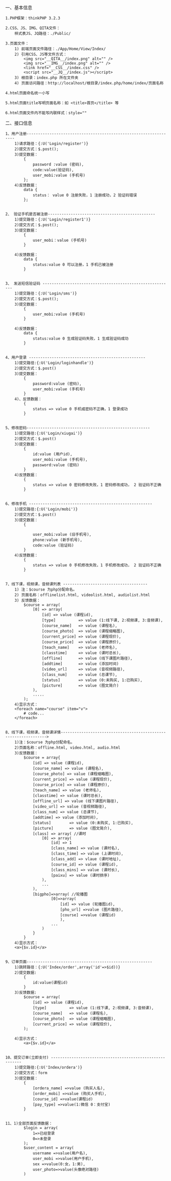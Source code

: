 一、基本信息

    1.PHP框架：thinkPHP 3.2.3

    2.CSS、JS、IMG、QITA文件：
        样式表JS、JQ路径：./Public/

    3.页面文件：
        1) 前端页面文件路径：./App/Home/View/Index/
        2) 引用CSS、JS等文件方式：
            <img src="__QITA__/index.png" alt="" />
            <img src="__IMG__/index.png" alt="" />
            <link href="__CSS__/index.css" />
            <script src="__JQ__/index.js"></script>
        3) 根目录：index.php 所在文件夹
        4) 页面访问路径：http://localhost/根目录/index.php/home/index/页面名称

    4.html页面命名统一小写

    5.html页面title写明页面名称：如 <title>首页</title> 等

    6.html页面文件内不能写内联样式：style=""

<!-- ------------------------------------------------------------------- -->

二、接口信息

	1、用户注册-----------------------------------------------------------------
		1)请求路径：{:U('Login/register')}
		2)提交方式：$.post();
		3)提交数据：
			{	
				password :value (密码),
				code:value(验证码),
				user_mobi:value (手机号)
			};
		4)反馈数据：
			data {
				status： value 0 注册失败，1 注册成功，2 验证码错误
			};

	
	2、 验证手机是否被注册-----------------------------------------------
		1)提交路径：{:U('Login/register1')}
		2)提交方式：$.post();
		3)提交数据：
			{	
				user_mobi：value (手机号)
			}
		
		4)反馈数据：
			data {
				status:value 0 可以注册，1 手机已被注册
			}


	3、 发送短信验证码 ---------------------------------------------------------
		1)提交路径：{:U('Login/sms')}
		2)提交方式：$.post();
		3)提交数据：
			{	
				user_mobi:value (手机号)
			}
		
		4)反馈数据：
			data {
				status:value 0 生成验证码失败，1 生成验证码成功
			}


	4、用户登录 ---------------------------------------------------
		1)提交路径:{:U('Login/loginhandle')}
		2)提交方式：$.post()
		3)提交数据：
			{	
				password:value (密码),
				user_mobi:value (手机号)
			}
		4)、反馈数据：
			{
				status => value 0 手机或密码不正确，1 登录成功
			}


	5、修改密码------------------------------------------------------
		1)提交路径:{:U('Login/xiugai')}
		2)提交方式：$.post()
		3)提交数据：
			{	
				id:value (用户id),
				user_mobi:value (手机号),
				password:value (密码)
			}
		4)反馈数据：
			{
				status => value 0 密码修改失败，1 密码修改成功， 2 验证码不正确
			}


	6、修改手机 ------------------------------------------------------
		1)提交路径:{:U('Login/mobi')}
		2)提交方式：$.post()
		3)提交数据：
			{	
				
				user_mobi:value (旧手机号),
				phone:value (新手机号),
				code:value (验证码)
			}
		4)反馈数据：
			{
				status => value 0 手机修改失败，1 手机修改成功， 2 验证码不正确
			}


	7、线下课，视频课，音频课列表 -------------------------------------
		1) 注：$course 为php分配命名。
        2) 页面名称：offlinelist.html, videolist.html, audiolist.html
        3) 反馈数据：
			$course = array(	
				[0] => array(
		            [id] => value (课程id),
		            [type] 			=> value (1:线下课, 2:视频课, 3:音频课),
		            [course_name] 	=> value (课程名),
		            [course_photo] 	=> value (课程缩略图),
		            [current_price] => value (课程现价),
		            [course_price] 	=> value (课程原价),
		            [teach_name] 	=> value (老师名),
		            [classtime] 	=> value (课时总长),
		            [offline] 		=> value (线下课图片路径),
		            [addtime] 		=> value (添加时间)
		            [video_url] 	=> value (音视频路径),
		            [class_num] 	=> value (总课节),
		            [status] 		=> value (0:未购买, 1:已购买),
		            [picture] 		=> value (图文简介)
		        ),
				.....
			);
		4)显示方式：
		<foreach name="course" item="v">
			# code...
		</foreach>
		
		
	8、线下课，视频课，音频课详情---------------------------------------------------------------->
		1)注：$course 为php分配命名。
        2)页面名称：offline.html, video.html, audio.html
        3)反馈数据：
			$course = array{	
				[id] => value (课程id),
	            [course_name] => value (课程名),
	            [course_photo] => value (课程缩略图),
	            [current_price] => value (课程现价),
	            [course_price] => value (课程原价),
	            [teach_name] => value (老师名),
	            [classtime] => value (课时总长),
	            [offline_url] => value (线下课图片路径),
	            [video_url] => value (音视频路径),
	            [class_num] => value (总课节),
	            [addtime] => value (添加时间),
	            [status] 		=> value (0:未购买, 1:已购买),
	            [picture] 		=> value (图文简介),
	            [class] => array( //课时
                    [0] => array(
                        [id] => 1
                        [class_name] => value (课时名),
                        [class_time] => value (上课时间),
                        [class_add] => vlaue (课时地址),
                        [course_id] => value (课程id),
                        [class_mins] => value (课时长),
                        [paixu] => value (课时排序)
                    ),
					...
                ),
                [bigpho]=>array( //轮播图
						[0]=>array(
							[id] => value (轮播图id),
							[pho_url] =>value (图片路径),
							[course] =>value (课程id)
							),
						...
					)
				}
			}
		4)显示方式：
		<a>{$v.id}</a>


	9、订单页面-------------------------------------------------------
		1)跳转路径：{:U('Index/order',array('id'=>$id))}
		2)提交数据:
			{
				id:value(课程id)
			}
		3)反馈数据:
			$course = array(	
				[id] => value (课程id),
	            [type] 			=> value (1:线下课, 2:视频课, 3:音频课),
	            [course_name] 	=> value (课程名),
	            [course_photo] 	=> value (课程缩略图),
	            [current_price] => value (课程现价),
		    );
		
		4)显示方式：
			<a>{$v.id}</a> 


	10、提交订单(立即支付) ---------------------------------------------------------
		1)提交路径:{:U('Index/ordera')}
		2)提交方式：form
		3)提交数据：
			{	
				[ordera_name] =>value (购买人名),
		        [order_mobi] =>value (购买人手机),
		        [course_id] =>value(课程id)
		    	[pay_type] =>value(1:微信 0：支付宝)
		    }

		
	11、1)全部页面反馈数据：
			$login = array(
				1=>已经登录
				0=>未登录
			);
	        $user_content = array(
				username =>value(用户名),
				user_mobi =>value(用户手机),
				sex =>value(0:女，1:男),
				user_photo=>value(头像绝对路径)
	        )

		